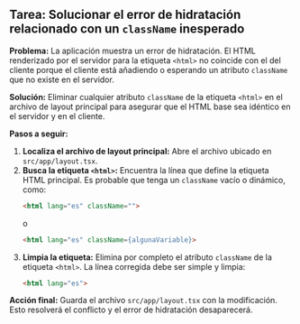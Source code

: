 ## Tarea: Solucionar el error de hidratación relacionado con un `className` inesperado

**Problema:** La aplicación muestra un error de hidratación. El HTML renderizado por el servidor para la etiqueta `<html>` no coincide con el del cliente porque el cliente está añadiendo o esperando un atributo `className` que no existe en el servidor.

**Solución:** Eliminar cualquier atributo `className` de la etiqueta `<html>` en el archivo de layout principal para asegurar que el HTML base sea idéntico en el servidor y en el cliente.

**Pasos a seguir:**

1.  **Localiza el archivo de layout principal:** Abre el archivo ubicado en `src/app/layout.tsx`.
2.  **Busca la etiqueta `<html>`:** Encuentra la línea que define la etiqueta HTML principal. Es probable que tenga un `className` vacío o dinámico, como:
    ```html
    <html lang="es" className="">
    ```
    o
    ```html
    <html lang="es" className={algunaVariable}>
    ```
3.  **Limpia la etiqueta:** Elimina por completo el atributo `className` de la etiqueta `<html>`. La línea corregida debe ser simple y limpia:
    ```html
    <html lang="es">
    ```

**Acción final:** Guarda el archivo `src/app/layout.tsx` con la modificación. Esto resolverá el conflicto y el error de hidratación desaparecerá.